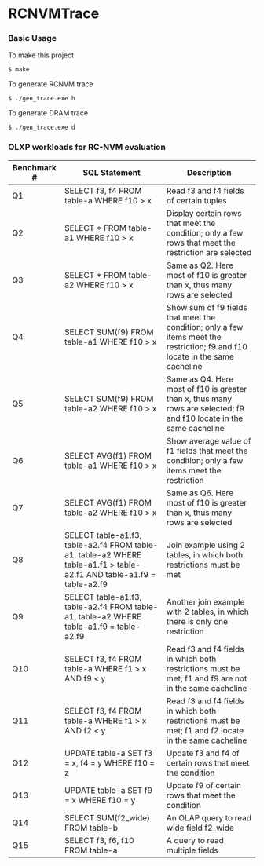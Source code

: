 # RCNVMTrace

### Basic Usage
To make this project
```
$ make
```

To generate RCNVM trace
```
$ ./gen_trace.exe h
```

To generate DRAM trace
```
$ ./gen_trace.exe d
```


### OLXP workloads for RC-NVM evaluation

| Benchmark # | SQL Statement                                                                                                         | Description                                                                                                                   |
|-------------|-----------------------------------------------------------------------------------------------------------------------|-------------------------------------------------------------------------------------------------------------------------------|
| Q1          | SELECT f3, f4 FROM table-a WHERE f10 > x                                                                              | Read f3 and f4 fields of certain tuples                                                                                       |
| Q2          | SELECT * FROM table-a1 WHERE f10 > x                                                                                  | Display certain rows that meet the condition; only a few rows that meet the restriction are selected                          |
| Q3          | SELECT * FROM table-a2 WHERE f10 > x                                                                                  | Same as Q2. Here most of f10 is greater than x, thus many rows are selected                                                   |
| Q4          | SELECT SUM(f9) FROM table-a1 WHERE f10 > x                                                                            | Show sum of f9 fields that meet the condition; only a few items meet the restriction; f9 and f10 locate in the same cacheline |
| Q5          | SELECT SUM(f9) FROM table-a2 WHERE f10 > x                                                                            | Same as Q4. Here most of f10 is greater than x, thus many rows are selected; f9 and f10 locate in the same cacheline          |
| Q6          | SELECT AVG(f1) FROM table-a1 WHERE f10 > x                                                                            | Show average value of f1 fields that meet the condition; only a few items meet the restriction                                |
| Q7          | SELECT AVG(f1) FROM table-a2 WHERE f10 > x                                                                            | Same as Q6. Here most of f10 is greater than x, thus many rows are selected                                                   |
| Q8          | SELECT table-a1.f3, table-a2.f4 FROM table-a1, table-a2 WHERE table-a1.f1 > table-a2.f1 AND table-a1.f9 = table-a2.f9 | Join example using 2 tables, in which both restrictions must be met                                                           |
| Q9          | SELECT table-a1.f3, table-a2.f4 FROM table-a1, table-a2 WHERE table-a1.f9 = table-a2.f9                               | Another join example with 2 tables, in which there is only one restriction                                                    |
| Q10         | SELECT f3, f4 FROM table-a WHERE f1 > x AND f9 < y                                                                    | Read f3 and f4 fields in which both restrictions must be met; f1 and f9 are not in the same cacheline                         |
| Q11         | SELECT f3, f4 FROM table-a WHERE f1 > x AND f2 < y                                                                    | Read f3 and f4 fields in which both restrictions must be met; f1 and f2 locate in the same cacheline                          |
| Q12         | UPDATE table-a SET f3 = x, f4 = y WHERE f10 = z                                                                       | Update f3 and f4 of certain rows that meet the condition                                                                      |
| Q13         | UPDATE table-a SET f9 = x WHERE f10 = y                                                                               | Update f9 of certain rows that meet the condition                                                                             |
| Q14         | SELECT SUM(f2_wide) FROM table-b                                                                                      | An OLAP query to read wide field f2_wide                                                                                      |
| Q15         | SELECT f3, f6, f10 FROM table-a                                                                                       | A query to read multiple fields                                                                                               |










